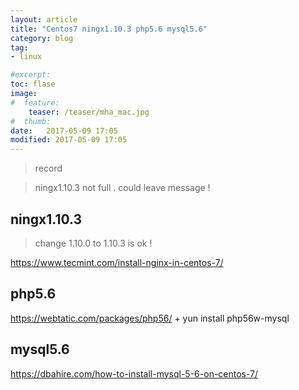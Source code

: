 ```yaml
---
layout: article
title: "Centos7 ningx1.10.3 php5.6 mysql5.6"
category: blog
tag:
- linux

#excerpt:
toc: flase
image:
#  feature:
    teaser: /teaser/mha_mac.jpg
#  thumb:
date:   2017-05-09 17:05
modified: 2017-05-09 17:05
---
```

>record

>ningx1.10.3 not full . could leave message !

## ningx1.10.3

>change 1.10.0 to 1.10.3 is ok !

https://www.tecmint.com/install-nginx-in-centos-7/

## php5.6

https://webtatic.com/packages/php56/
+
yun install php56w-mysql

## mysql5.6

https://dbahire.com/how-to-install-mysql-5-6-on-centos-7/
